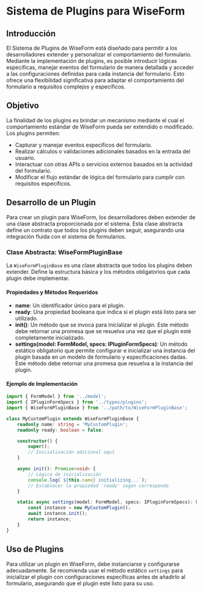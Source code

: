 # Sistema de Plugins para WiseForm

## Introducción

El Sistema de Plugins de WiseForm está diseñado para permitir a los desarrolladores extender y personalizar el
comportamiento del formulario. Mediante la implementación de plugins, es posible introducir lógicas específicas, manejar
eventos del formulario de manera detallada y acceder a las configuraciones definidas para cada instancia del formulario.
Esto ofrece una flexibilidad significativa para adaptar el comportamiento del formulario a requisitos complejos y
específicos.

## Objetivo

La finalidad de los plugins es brindar un mecanismo mediante el cual el comportamiento estándar de WiseForm pueda ser
extendido o modificado. Los plugins permiten:

-   Capturar y manejar eventos específicos del formulario.
-   Realizar cálculos o validaciones adicionales basados en la entrada del usuario.
-   Interactuar con otras APIs o servicios externos basados en la actividad del formulario.
-   Modificar el flujo estándar de lógica del formulario para cumplir con requisitos específicos.

## Desarrollo de un Plugin

Para crear un plugin para WiseForm, los desarrolladores deben extender de una clase abstracta proporcionada por el
sistema. Esta clase abstracta define un contrato que todos los plugins deben seguir, asegurando una integración fluida
con el sistema de formularios.

### Clase Abstracta: WiseFormPluginBase

La `WiseFormPluginBase` es una clase abstracta que todos los plugins deben extender. Define la estructura básica y los
métodos obligatorios que cada plugin debe implementar.

#### Propiedades y Métodos Requeridos

-   **name**: Un identificador único para el plugin.
-   **ready**: Una propiedad booleana que indica si el plugin está listo para ser utilizado.
-   **init()**: Un método que se invoca para inicializar el plugin. Este método debe retornar una promesa que se
    resuelva una vez que el plugin esté completamente inicializado.
-   **settings(model: FormModel, specs: IPluginFormSpecs)**: Un método estático obligatorio que permite configurar e
    inicializar una instancia del plugin basada en un modelo de formulario y especificaciones dadas. Este método debe
    retornar una promesa que resuelva a la instancia del plugin.

#### Ejemplo de Implementación

```typescript
import { FormModel } from '../model';
import { IPluginFormSpecs } from '../types/plugins';
import { WiseFormPluginBase } from '../path/to/WiseFormPluginBase';

class MyCustomPlugin extends WiseFormPluginBase {
	readonly name: string = 'MyCustomPlugin';
	readonly ready: boolean = false;

	constructor() {
		super();
		// Inicialización adicional aquí
	}

	async init(): Promise<void> {
		// Lógica de inicialización
		console.log(`${this.name} initializing...`);
		// Establecer la propiedad 'ready' según corresponda
	}

	static async settings(model: FormModel, specs: IPluginFormSpecs): Promise<WiseFormPluginBase> {
		const instance = new MyCustomPlugin();
		await instance.init();
		return instance;
	}
}
```

## Uso de Plugins

Para utilizar un plugin en WiseForm, debe instanciarse y configurarse adecuadamente. Se recomienda usar el método
estático `settings` para inicializar el plugin con configuraciones específicas antes de añadirlo al formulario,
asegurando que el plugin esté listo para su uso.
